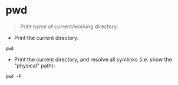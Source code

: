 # pwd

> Print name of current/working directory.

- Print the current directory:

`pwd`

- Print the current directory, and resolve all symlinks (i.e. show the "physical" path):

`pwd -P`
